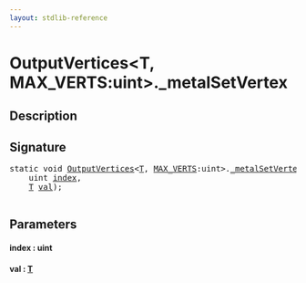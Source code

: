 ```yaml
---
layout: stdlib-reference
---
```


# OutputVertices\<T, MAX\_VERTS:uint\>\.\_metalSetVertex

## Description





## Signature 

<pre>
<span class='code_keyword'>static</span> <span class="code_keyword">void</span> <a href="../types/outputvertices-06/index" class="code_type">OutputVertices</a>&lt;<a href="../types/outputvertices-06/index#typeparam-T" class="code_type">T</a>, <a href="../types/outputvertices-06/index#decl-MAX_VERTS" class="code_var">MAX_VERTS</a>:<span class="code_keyword">uint</span>&gt;.<a href="0metalsetvertex-069">_metalSetVertex</a>(
    <span class="code_keyword">uint</span> <a href="0metalsetvertex-069#decl-index" class="code_param">index</a>,
    <a href="../types/outputvertices-06/index#typeparam-T" class="code_type">T</a> <a href="0metalsetvertex-069#decl-val" class="code_param">val</a>);

</pre>

## Parameters

####  <a id="decl-index"></a>index  : uint
####  <a id="decl-val"></a>val  : [T](../types/outputvertices-06/index#typeparam-T)

